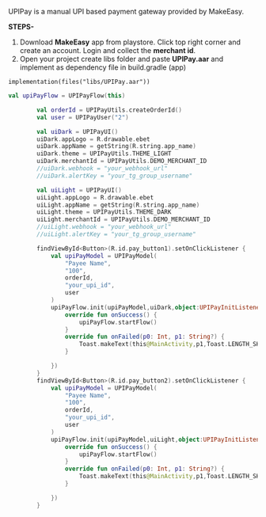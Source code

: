 UPIPay is a manual UPI based payment gateway provided by MakeEasy.

**STEPS-**
1. Download **MakeEasy** app from playstore. Click top right corner and create an account. Login and collect the **merchant id**.
2. Open your project create libs folder and paste **UPIPay.aar** and implement as dependency file in build.gradle (app)

`implementation(files("libs/UPIPay.aar"))`

```kotlin
val upiPayFlow = UPIPayFlow(this)

        val orderId = UPIPayUtils.createOrderId()
        val user = UPIPayUser("2")

        val uiDark = UPIPayUI()
        uiDark.appLogo = R.drawable.ebet
        uiDark.appName = getString(R.string.app_name)
        uiDark.theme = UPIPayUtils.THEME_LIGHT
        uiDark.merchantId = UPIPayUtils.DEMO_MERCHANT_ID
        //uiDark.webhook = "your_webhook_url"
        //uiDark.alertKey = "your_tg_group_username"

        val uiLight = UPIPayUI()
        uiLight.appLogo = R.drawable.ebet
        uiLight.appName = getString(R.string.app_name)
        uiLight.theme = UPIPayUtils.THEME_DARK
        uiLight.merchantId = UPIPayUtils.DEMO_MERCHANT_ID
        //uiLight.webhook = "your_webhook_url"
        //uiLight.alertKey = "your_tg_group_username"

        findViewById<Button>(R.id.pay_button1).setOnClickListener {
            val upiPayModel = UPIPayModel(
                "Payee Name",
                "100",
                orderId,
                "your_upi_id",
                user
            )
            upiPayFlow.init(upiPayModel,uiDark,object:UPIPayInitListener {
                override fun onSuccess() {
                    upiPayFlow.startFlow()
                }
                override fun onFailed(p0: Int, p1: String?) {
                    Toast.makeText(this@MainActivity,p1,Toast.LENGTH_SHORT).show()
                }

            })
        }
        findViewById<Button>(R.id.pay_button2).setOnClickListener {
            val upiPayModel = UPIPayModel(
                "Payee Name",
                "100",
                orderId,
                "your_upi_id",
                user
            )
            upiPayFlow.init(upiPayModel,uiLight,object:UPIPayInitListener {
                override fun onSuccess() {
                    upiPayFlow.startFlow()
                }
                override fun onFailed(p0: Int, p1: String?) {
                    Toast.makeText(this@MainActivity,p1,Toast.LENGTH_SHORT).show()
                }

            })
        }
```


